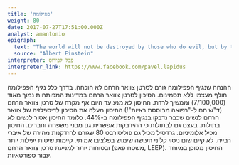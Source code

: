 ```yaml
---
title: 'פפילומה'
weight: 80
date: 2017-07-27T17:51:00.000Z
analyst: amantonio
epigraph:
  text: "The world will not be destroyed by those who do evil, but by those who watch them without doing anything."
  source: "Albert Einstein"
interpreter: פבל לפידוס
interpreter_link: https://www.facebook.com/pavel.lapidus
---
```

ההנחה שנגיף הפפילומה גורם לסרטן צוואר הרחם לא הוכחה.
בדרך כלל נגיף הפפילומה חולף מעצמו ללא תסמינים.
הסיכון לסרטן צוואר הרחם במדינות המפותחות נמוך מאוד (7/100,000) וממשיך לרדת.
החיסון לא מנע עד היום אף מקרה של סרטן צוואר הרחם (ד"ש חם ל-"רפואה מבוססת ראיות"!)
החיסון מעלה את הסיכון לדיספלזיה של צוואר הרחם לנשים שכבר נדבקו בנגיף הפפילומה ב-44%. כלומר החיסון אסור לנשים לא בתולות. בעצם גם לבתולות כי ההידבקות אפשרית גם מבני משפחה וחברים.
החיסון מכיל אלומיניום. גרדסיל מכיל גם פוליסורבט 80 שגורם להזדקנות מהירה של איברי רבייה.
לא קיים שום ניסוי קליני העושה שימוש בפלציבו אמיתי.
קיימות שיטות יעילות יותר ובטוחות יותר למניעת סרטן צוואר הרחם (משטח פאפ, LEEP).
החיסון מסוכן במיוחד עבור ספורטאיות.